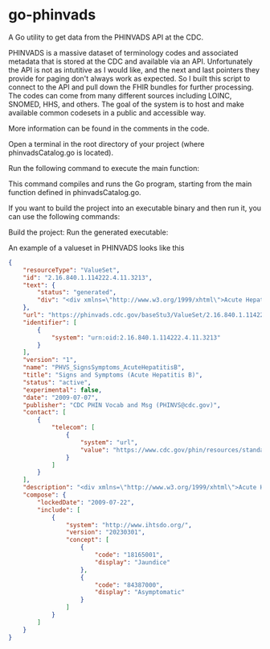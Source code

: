 # go-phinvads
A Go utility to get data from the PHINVADS API at the CDC.

PHINVADS is a massive dataset of terminology codes and associated metadata that is stored at the CDC and available via an API. Unfortunately the API is not as intutitive as I would like, and the next and last pointers they provide for paging don't always work as expected. So I built this script to connect to the API and pull down the FHIR bundles for further processing. The codes can come from many different sources including LOINC, SNOMED, HHS, and others. The goal of the system is to host and make available common codesets in a public and accessible way.

More information can be found in the comments in the code.

Open a terminal in the root directory of your project (where phinvadsCatalog.go is located).

Run the following command to execute the main function:

This command compiles and runs the Go program, starting from the main function defined in phinvadsCatalog.go.

If you want to build the project into an executable binary and then run it, you can use the following commands:

Build the project:
Run the generated executable:


An example of a valueset in PHINVADS looks like this
```json
{
    "resourceType": "ValueSet",
    "id": "2.16.840.1.114222.4.11.3213",
    "text": {
        "status": "generated",
        "div": "<div xmlns=\"http://www.w3.org/1999/xhtml\">Acute Hepatitis B Signs and Symptoms value set  is primarily based upon the SNOMED concepts that are defined in the CSTE standardized reporting definition for Acute Hepatitis B.</div>"
    },
    "url": "https://phinvads.cdc.gov/baseStu3/ValueSet/2.16.840.1.114222.4.11.3213",
    "identifier": [
        {
            "system": "urn:oid:2.16.840.1.114222.4.11.3213"
        }
    ],
    "version": "1",
    "name": "PHVS_SignsSymptoms_AcuteHepatitisB",
    "title": "Signs and Symptoms (Acute Hepatitis B)",
    "status": "active",
    "experimental": false,
    "date": "2009-07-07",
    "publisher": "CDC PHIN Vocab and Msg (PHINVS@cdc.gov)",
    "contact": [
        {
            "telecom": [
                {
                    "system": "url",
                    "value": "https://www.cdc.gov/phin/resources/standards/index.html"
                }
            ]
        }
    ],
    "description": "<div xmlns=\"http://www.w3.org/1999/xhtml\">Acute Hepatitis B Signs and Symptoms value set  is primarily based upon the SNOMED concepts that are defined in the CSTE standardized reporting definition for Acute Hepatitis B.</div>",
    "compose": {
        "lockedDate": "2009-07-22",
        "include": [
            {
                "system": "http://www.ihtsdo.org/",
                "version": "20230301",
                "concept": [
                    {
                        "code": "18165001",
                        "display": "Jaundice"
                    },
                    {
                        "code": "84387000",
                        "display": "Asymptomatic"
                    }
                ]
            }
        ]
    }
}
```

